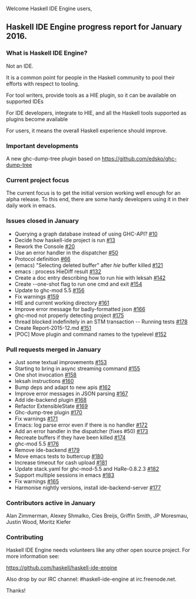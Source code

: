 
Welcome Haskell IDE Engine users,

## Haskell IDE Engine progress report for January 2016.

### What is Haskell IDE Engine?

Not an IDE.

It is a common point for people in the Haskell community to pool their efforts
with respect to tooling.

For tool writers, provide tools as a HIE plugin, so it can be available on
supported IDEs

For IDE developers, integrate to HIE, and all the Haskell tools supported as
plugins become available

For users, it means the overall Haskell experience should improve.

### Important developments

A new ghc-dump-tree plugin based on https://github.com/edsko/ghc-dump-tree

### Current project focus

The current focus is to get the initial version working well enough for an alpha
release. To this end, there are some hardy developers using it in their daily
work in emacs.

### Issues closed in January

- Querying a graph database instead of using GHC-API? [#10](https://github.com/haskell/haskell-ide-engine/issues/10)
- Decide how haskell-ide project is run [#13](https://github.com/haskell/haskell-ide-engine/issues/13)
- Rework the Console [#20](https://github.com/haskell/haskell-ide-engine/issues/20)
- Use an error handler in the dispatcher [#50](https://github.com/haskell/haskell-ide-engine/issues/50)
- Protocol definition [#66](https://github.com/haskell/haskell-ide-engine/issues/66)
- (emacs) "Selecting deleted buffer" after *hie* buffer killed [#121](https://github.com/haskell/haskell-ide-engine/issues/121)
- emacs : process HieDiff result [#132](https://github.com/haskell/haskell-ide-engine/issues/132)
- Create a doc entry describing how to run hie with leksah [#142](https://github.com/haskell/haskell-ide-engine/issues/142)
- Create --one-shot flag to run one cmd and exit [#154](https://github.com/haskell/haskell-ide-engine/issues/154)
- Update to ghc-mod 5.5 [#156](https://github.com/haskell/haskell-ide-engine/issues/156)
- Fix warnings [#159](https://github.com/haskell/haskell-ide-engine/issues/159)
- HIE and current working directory [#161](https://github.com/haskell/haskell-ide-engine/issues/161)
- Improve error message for badly-formatted json [#166](https://github.com/haskell/haskell-ide-engine/issues/166)
- ghc-mod not properly detecting project [#175](https://github.com/haskell/haskell-ide-engine/issues/175)
- thread blocked indefinitely in an STM transaction -- Running tests [#178](https://github.com/haskell/haskell-ide-engine/issues/178)
- Create Report-2015-12.md [#151](https://github.com/haskell/haskell-ide-engine/pull/151)
- [POC] Move plugin and command names to the typelevel [#152](https://github.com/haskell/haskell-ide-engine/pull/152)


### Pull requests merged in January

- Just some textual improvements [#153](https://github.com/haskell/haskell-ide-engine/pull/153)
- Starting to bring in async streaming command [#155](https://github.com/haskell/haskell-ide-engine/pull/155)
- One shot invocation [#158](https://github.com/haskell/haskell-ide-engine/pull/158)
- leksah instructions [#160](https://github.com/haskell/haskell-ide-engine/pull/160)
- Bump deps and adapt to new apis [#162](https://github.com/haskell/haskell-ide-engine/pull/162)
- Improve error messages in JSON parsing [#167](https://github.com/haskell/haskell-ide-engine/pull/167)
- Add ide-backend plugin [#168](https://github.com/haskell/haskell-ide-engine/pull/168)
- Refactor ExtensibleState [#169](https://github.com/haskell/haskell-ide-engine/pull/169)
- Ghc-dump-tree plugin [#170](https://github.com/haskell/haskell-ide-engine/pull/170)
- Fix warnings [#171](https://github.com/haskell/haskell-ide-engine/pull/171)
- Emacs: log parse error even if there is no handler [#172](https://github.com/haskell/haskell-ide-engine/pull/172)
- Add an error handler in the dispatcher (fixes #50) [#173](https://github.com/haskell/haskell-ide-engine/pull/173)
- Recreate buffers if they have been killed [#174](https://github.com/haskell/haskell-ide-engine/pull/174)
- ghc-mod 5.5 [#176](https://github.com/haskell/haskell-ide-engine/pull/176)
- Remove ide-backend [#179](https://github.com/haskell/haskell-ide-engine/pull/179)
- Move emacs tests to buttercup [#180](https://github.com/haskell/haskell-ide-engine/pull/180)
- Increase timeout for cash upload [#181](https://github.com/haskell/haskell-ide-engine/pull/181)
- Update stack.yaml for ghc-mod-5.5 and HaRe-0.8.2.3 [#182](https://github.com/haskell/haskell-ide-engine/pull/182)
- Support multiple sessions in emacs [#183](https://github.com/haskell/haskell-ide-engine/pull/183)
- Fix warnings [#165](https://github.com/haskell/haskell-ide-engine/pull/165)
- Harmonise nightly versions, install ide-backend-server [#177](https://github.com/haskell/haskell-ide-engine/pull/177)

### Contributors active in January
Alan Zimmerman,
Alexey Shmalko,
Cies Breijs,
Griffin Smith,
JP Moresmau,
Justin Wood,
Moritz Kiefer

### Contributing

Haskell IDE Engine needs volunteers like any other open source project.
For more information see:

https://github.com/haskell/haskell-ide-engine

Also drop by our IRC channel: #haskell-ide-engine at irc.freenode.net.

Thanks!
